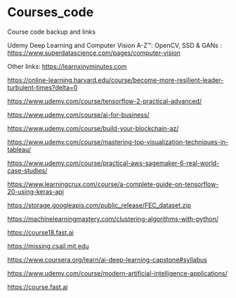 # Courses_code

Course code backup and links 

Udemy Deep Learning and Computer Vision A-Z™: OpenCV, SSD & GANs : https://www.superdatascience.com/pages/computer-vision

Other links: 
https://learnxinyminutes.com

https://online-learning.harvard.edu/course/become-more-resilient-leader-turbulent-times?delta=0

https://www.udemy.com/course/tensorflow-2-practical-advanced/

https://www.udemy.com/course/ai-for-business/

https://www.udemy.com/course/build-your-blockchain-az/

https://www.udemy.com/course/mastering-top-visualization-techniques-in-tableau/

https://www.udemy.com/course/practical-aws-sagemaker-6-real-world-case-studies/

https://www.learningcrux.com/course/a-complete-guide-on-tensorflow-20-using-keras-api


https://storage.googleapis.com/public_release/FEC_dataset.zip

https://machinelearningmastery.com/clustering-algorithms-with-python/


https://course18.fast.ai


https://missing.csail.mit.edu


https://www.coursera.org/learn/ai-deep-learning-capstone#syllabus


https://www.udemy.com/course/modern-artificial-intelligence-applications/

https://course.fast.ai
